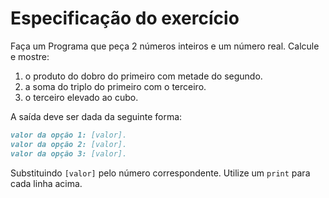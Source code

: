 # Especificação do exercício

Faça um Programa que peça 2 números inteiros e um número real.
Calcule e mostre:

1. o produto do dobro do primeiro com metade do segundo.
2. a soma do triplo do primeiro com o terceiro.
3. o terceiro elevado ao cubo.

A saída deve ser dada da seguinte forma:

```markdown
valor da opção 1: [valor].
valor da opção 2: [valor].
valor da opção 3: [valor].
```

Substituindo `[valor]` pelo número correspondente.
Utilize um `print` para cada linha acima.
